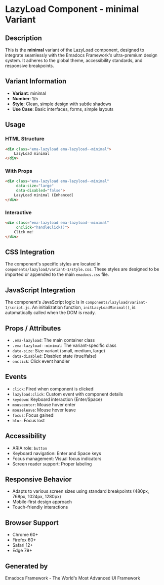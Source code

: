 # LazyLoad Component - minimal Variant

## Description
This is the **minimal** variant of the LazyLoad component, designed to integrate seamlessly with the Emadocs Framework's ultra-premium design system. It adheres to the global theme, accessibility standards, and responsive breakpoints.

## Variant Information
- **Variant**: minimal
- **Number**: 1/5
- **Style**: Clean, simple design with subtle shadows
- **Use Case**: Basic interfaces, forms, simple layouts

## Usage

### HTML Structure
```html
<div class="ema-lazyload ema-lazyload--minimal">
    LazyLoad minimal
</div>
```

### With Props
```html
<div class="ema-lazyload ema-lazyload--minimal" 
     data-size="large" 
     data-disabled="false">
    LazyLoad minimal (Enhanced)
</div>
```

### Interactive
```html
<div class="ema-lazyload ema-lazyload--minimal" 
     onclick="handleClick()">
    Click me!
</div>
```

## CSS Integration
The component's specific styles are located in `components/lazyload/variant-1/style.css`. These styles are designed to be imported or appended to the main `emadocs.css` file.

## JavaScript Integration
The component's JavaScript logic is in `components/lazyload/variant-1/script.js`. An initialization function, `initLazyLoadMinimal()`, is automatically called when the DOM is ready.

## Props / Attributes
- `.ema-lazyload`: The main container class
- `.ema-lazyload--minimal`: The variant-specific class
- `data-size`: Size variant (small, medium, large)
- `data-disabled`: Disabled state (true/false)
- `onclick`: Click event handler

## Events
- `click`: Fired when component is clicked
- `lazyload:click`: Custom event with component details
- `keydown`: Keyboard interaction (Enter/Space)
- `mouseenter`: Mouse hover enter
- `mouseleave`: Mouse hover leave
- `focus`: Focus gained
- `blur`: Focus lost

## Accessibility
- ARIA role: `button`
- Keyboard navigation: Enter and Space keys
- Focus management: Visual focus indicators
- Screen reader support: Proper labeling

## Responsive Behavior
- Adapts to various screen sizes using standard breakpoints (480px, 768px, 1024px, 1280px)
- Mobile-first design approach
- Touch-friendly interactions

## Browser Support
- Chrome 60+
- Firefox 60+
- Safari 12+
- Edge 79+

## Generated by
Emadocs Framework - The World's Most Advanced UI Framework
